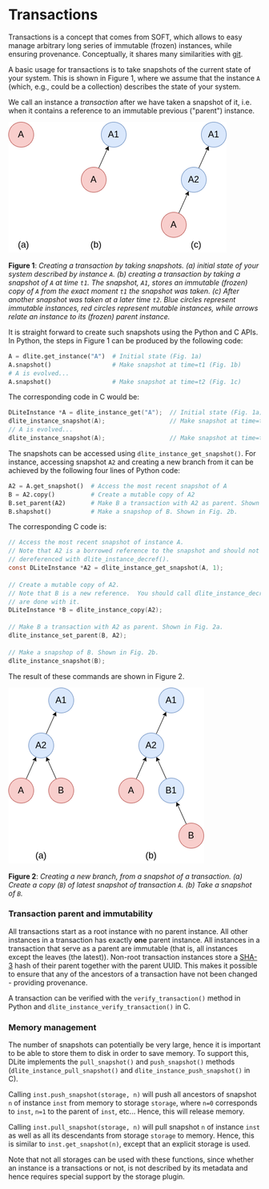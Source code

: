 Transactions
============
Transactions is a concept that comes from SOFT, which allows to easy manage arbitrary long series of immutable (frozen) instances, while ensuring provenance.
Conceptually, it shares many similarities with [git](https://git-scm.com).

A basic usage for transactions is to take snapshots of the current state of your system.
This is shown in Figure 1, where we assume that the instance `A` (which, e.g., could be a collection) describes the state of your system.

We call an instance a *transaction* after we have taken a snapshot of it, i.e. when it contains a reference to an immutable previous ("parent") instance.

![transactions](../_static/transactions.png)

**Figure 1**: *Creating a transaction by taking snapshots.
(a) initial state of your system described by instance `A`.
(b) creating a transaction by taking a snapshot of `A` at time `t1`.
The snapshot, `A1`, stores an immutable (frozen) copy of `A` from the exact moment `t1` the snapshot was taken.
(c) After another snapshot was taken at a later time `t2`.
Blue circles represent immutable instances, red circles represent mutable instances, while arrows relate an instance to its (frozen) parent instance.*

It is straight forward to create such snapshots using the Python and C APIs.
In Python, the steps in Figure 1 can be produced by the following code:

```python
A = dlite.get_instance("A")  # Initial state (Fig. 1a)
A.snapshot()                 # Make snapshot at time=t1 (Fig. 1b)
# A is evolved...
A.snapshot()                 # Make snapshot at time=t2 (Fig. 1c)
```

The corresponding code in C would be:

```C
DLiteInstance *A = dlite_instance_get("A");  // Initial state (Fig. 1a)
dlite_instance_snapshot(A);                  // Make snapshot at time=t1 (Fig. 1b)
// A is evolved...
dlite_instance_snapshot(A);                  // Make snapshot at time=t2 (Fig. 1c)
```

The snapshots can be accessed using `dlite_instance_get_snapshot()`.
For instance, accessing snapshot `A2` and creating a new branch from it can be achieved by the following four lines of Python code:

```python
A2 = A.get_snapshot()  # Access the most recent snapshot of A
B = A2.copy()          # Create a mutable copy of A2
B.set_parent(A2)       # Make B a transaction with A2 as parent. Shown in Fig. 2a.
B.shapshot()           # Make a snapshop of B. Shown in Fig. 2b.
```

The corresponding C code is:

```C
// Access the most recent snapshot of instance A.
// Note that A2 is a borrowed reference to the snapshot and should not be
// dereferenced with dlite_instance_decref().
const DLiteInstance *A2 = dlite_instance_get_snapshot(A, 1);

// Create a mutable copy of A2.
// Note that B is a new reference.  You should call dlite_instance_decref() when you
// are done with it.
DLiteInstance *B = dlite_instance_copy(A2);

// Make B a transaction with A2 as parent. Shown in Fig. 2a.
dlite_instance_set_parent(B, A2);

// Make a snapshop of B. Shown in Fig. 2b.
dlite_instance_snapshot(B);
```
The result of these commands are shown in Figure 2.

![transactions-branch](../_static/transactions-branch.png)

**Figure 2**: *Creating a new branch, from a snapshot of a transaction.
(a) Create a copy (`B`) of latest snapshot of transaction `A`.
(b) Take a snapshot of `B`.*

### Transaction parent and immutability

All transactions start as a root instance with no parent instance.
All other instances in a transaction has exactly **one** parent instance.
All instances in a transaction that serve as a parent are immutable (that is, all instances except the leaves (the latest)).
Non-root transaction instances store a [SHA-3](https://en.wikipedia.org/wiki/SHA-3) hash of their parent together with the parent UUID.
This makes it possible to ensure that any of the ancestors of a transaction have not been changed - providing provenance.

A transaction can be verified with the `verify_transaction()` method in Python and `dlite_instance_verify_transaction()` in C.

### Memory management

The number of snapshots can potentially be very large, hence it is important to be able to store them to disk in order to save memory.
To support this, DLite implements the `pull_snapshot()` and `push_snapshot()` methods (`dlite_instance_pull_snapshot()` and `dlite_instance_push_snapshot()` in C).

Calling `inst.push_snapshot(storage, n)` will push all ancestors of snapshot `n` of instance `inst` from memory to storage `storage`, where `n=0` corresponds to `inst`, `n=1` to the parent of `inst`, etc...  Hence, this will release memory.

Calling `inst.pull_snapshot(storage, n)` will pull snapshot `n` of instance `inst` as well as all its descendants from storage `storage` to memory.  Hence, this is similar to `inst.get_snapshot(n)`, except that an explicit storage is used.

Note that not all storages can be used with these functions, since whether an instance is a transactions or not, is not described by its metadata and hence requires special support by the storage plugin.
